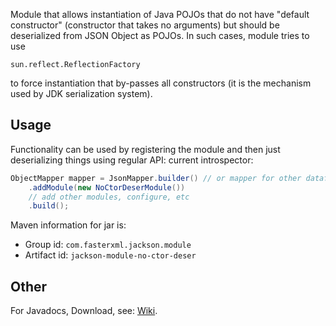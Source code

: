 Module that allows instantiation of Java POJOs that do not have "default constructor"
(constructor that takes no arguments) but should be deserialized from JSON Object
as POJOs. In such cases, module tries to use

    sun.reflect.ReflectionFactory

to force instantiation that by-passes all constructors (it is the mechanism used by
JDK serialization system).

## Usage

Functionality can be used by registering the module and then just deserializing things
using regular API:
current introspector:

```java
ObjectMapper mapper = JsonMapper.builder() // or mapper for other dataformats
    .addModule(new NoCtorDeserModule())
    // add other modules, configure, etc
    .build();
```

Maven information for jar is:

* Group id: `com.fasterxml.jackson.module`
* Artifact id: `jackson-module-no-ctor-deser`

## Other

For Javadocs, Download, see: [Wiki](../../wiki).
